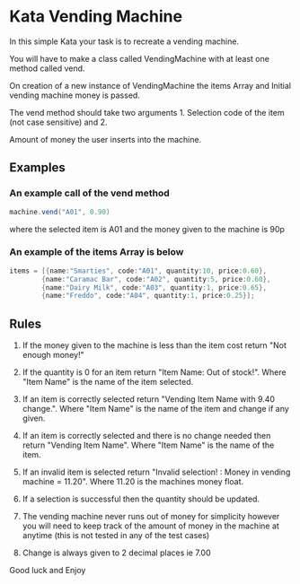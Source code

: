 # Kata Vending Machine

In this simple Kata your task is to recreate a vending machine. 

You will have to make a class called VendingMachine with at least one method called vend. 

On creation of a new instance of VendingMachine the items Array and Initial vending machine money is passed. 

The vend method should take two arguments 1. Selection code of the item (not case sensitive) and 2. 

Amount of money the user inserts into the machine.

## Examples

### An example call of the vend method

```java
machine.vend("A01", 0.90)
```

where the selected item is A01 and the money given to the machine is 90p

### An example of the items Array is below

```java
items = [{name:"Smarties", code:"A01", quantity:10, price:0.60},
        {name:"Caramac Bar", code:"A02", quantity:5, price:0.60},
        {name:"Dairy Milk", code:"A03", quantity:1, price:0.65},
        {name:"Freddo", code:"A04", quantity:1, price:0.25}];
```

## Rules

1. If the money given to the machine is less than the item cost return "Not enough money!"

2. If the quantity is 0 for an item return "Item Name: Out of stock!". Where "Item Name" is the name of the item selected.

3. If an item is correctly selected return "Vending Item Name with 9.40 change.". Where "Item Name" is the name of the item and change if any given.

4. If an item is correctly selected and there is no change needed then return "Vending Item Name". Where "Item Name" is the name of the item.

5. If an invalid item is selected return "Invalid selection! : Money in vending machine = 11.20". Where 11.20 is the machines money float.

6. If a selection is successful then the quantity should be updated.

7. The vending machine never runs out of money for simplicity however you will need to keep track of the amount of money in the machine at anytime (this is not tested in any of the test cases)

8. Change is always given to 2 decimal places ie 7.00
   
Good luck and Enjoy